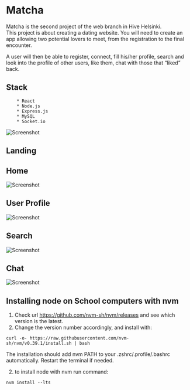 # Matcha
Matcha is the second project of the web branch in Hive Helsinki.  
This project is about creating a dating website. 
You will need to create an app allowing two potential lovers to meet, 
from the registration to the final encounter.

A user will then be able to register, connect, fill his/her profile, 
search and look into the profile of other users, like them, 
chat with those that “liked” back.

## Stack

```console
	* React
	* Node.js
	* Express.js
	* MySQL
	* Socket.io
```

![Screenshot](images/landing_page.png)
## Landing

## Home
![Screenshot](images/main_page.png)
## User Profile
![Screenshot](images/user_profile_page.png)
## Search
![Screenshot](images/search_page.png)
## Chat
![Screenshot](images/chat_page.png)

## Installing node on School computers with nvm

1. Check url https://github.com/nvm-sh/nvm/releases and see which version is the latest.
2. Change the version number accordingly, and install with:
```console
curl -o- https://raw.githubusercontent.com/nvm-sh/nvm/v0.39.1/install.sh | bash
```

The installation should add nvm PATH to your .zshrc/.profile/.bashrc automatically. Restart the terminal if needed.

2. to install node with nvm run command:
```console
nvm install --lts
```
